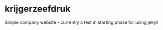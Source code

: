 krijgerzeefdruk
===============

Simple company website - currently a test in starting phase for using jekyll